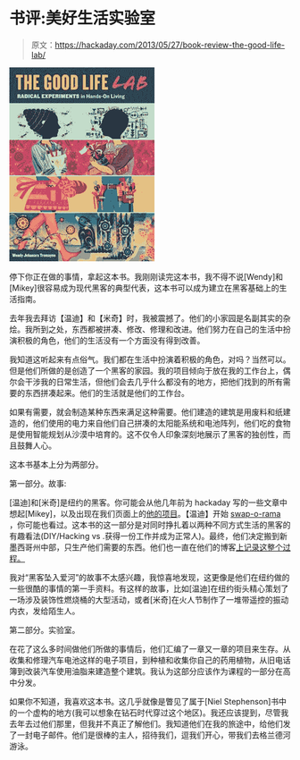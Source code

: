 # 书评:美好生活实验室

> 原文：<https://hackaday.com/2013/05/27/book-review-the-good-life-lab/>

[![the-good-life-lab](img/5ffed9afa96578bc29a70115b708b050.png)](http://hackaday.com/wp-content/uploads/2013/05/the-good-life-lab.jpg)

停下你正在做的事情，拿起这本书。我刚刚读完这本书，我不得不说[Wendy]和[Mikey]很容易成为现代黑客的典型代表，这本书可以成为建立在黑客基础上的生活指南。

去年我去拜访【温迪】和【米奇】时，我被震撼了。他们的小家园是名副其实的杂烩。我所到之处，东西都被拼凑、修改、修理和改进。他们努力在自己的生活中扮演积极的角色，他们的生活没有一个方面没有得到改善。

我知道这听起来有点俗气。我们都在生活中扮演着积极的角色，对吗？当然可以。但是他们所做的是创造了一个黑客的家园。我的项目倾向于放在我的工作台上，偶尔会干涉我的日常生活，但他们会去几乎什么都没有的地方，把他们找到的所有需要的东西拼凑起来。他们的生活就是他们的工作台。

如果有需要，就会制造某种东西来满足这种需要。他们建造的建筑是用废料和纸建造的，他们使用的电力来自他们自己拼凑的太阳能系统和电池阵列，他们吃的食物是使用智能规划从沙漠中培育的。这不仅令人印象深刻地展示了黑客的独创性，而且鼓舞人心。

这本书基本上分为两部分。

第一部分。故事:

[温迪]和[米奇]是纽约的黑客。你可能会从他几年前为 hackaday 写的一些文章中想起[Mikey]，以及出现在我们页面上的[他的项目](http://hackaday.com/page/2/?s=sklar)。【温迪】开始 [swap-o-rama](http://www.swaporamarama.org/) ，你可能也看过。这本书的这一部分是对同时挣扎着以两种不同方式生活的黑客的有趣看法(DIY/Hacking vs .获得一份工作并成为正常人)。最终，他们决定搬到新墨西哥州中部，只生产他们需要的东西。他们也一直在他们的博客[上记录这整个过程。](http://blog.holyscraphotsprings.com/)

我对“黑客坠入爱河”的故事不太感兴趣，我惊喜地发现，这更像是他们在纽约做的一些很酷的事情的第一手资料。有这样的故事，比如[温迪]在纽约街头精心策划了一场涉及装饰性燃烧桶的大型活动，或者[米奇]在火人节制作了一堆带遥控的振动内衣，发给陌生人。

第二部分。实验室。

在花了这么多时间做他们所做的事情后，他们汇编了一章又一章的项目来生存。从收集和修理汽车电池这样的电子项目，到种植和收集你自己的药用植物，从旧电话簿到改装汽车使用油脂来建造整个建筑。我认为这部分应该作为课程的一部分在高中分发。

如果你不知道，我喜欢这本书。这几乎就像是瞥见了属于[Niel Stephenson]书中的一个虚构的地方(我可以想象在钻石时代穿过这个地区)。我还应该提到，尽管我去年去过他们那里，但我并不真正了解他们。我知道他们在我的旅途中，给他们发了一封电子邮件。他们是很棒的主人，招待我们，逗我们开心，带我们去格兰德河游泳。